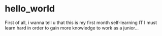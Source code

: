 # hello_world

First of all, i wanna tell u that this is my first month self-learning IT
I must learn hard in order to gain more knowledge to work as a junior...
